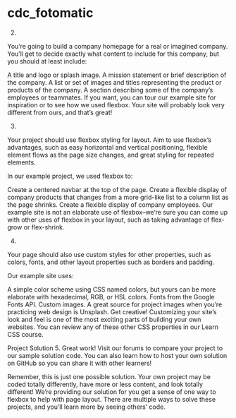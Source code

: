 # cdc_fotomatic

2.
You’re going to build a company homepage for a real or imagined company. You’ll get to decide exactly what content to include for this company, but you should at least include:

A title and logo or splash image.
A mission statement or brief description of the company.
A list or set of images and titles representing the product or products of the company.
A section describing some of the company’s employees or teammates.
If you want, you can tour our example site for inspiration or to see how we used flexbox. Your site will probably look very different from ours, and that’s great!

3.
Your project should use flexbox styling for layout. Aim to use flexbox’s advantages, such as easy horizontal and vertical positioning, flexible element flows as the page size changes, and great styling for repeated elements.

In our example project, we used flexbox to:

Create a centered navbar at the top of the page.
Create a flexible display of company products that changes from a more grid-like list to a column list as the page shrinks.
Create a flexible display of company employees.
Our example site is not an elaborate use of flexbox–we’re sure you can come up with other uses of flexbox in your layout, such as taking advantage of flex-grow or flex-shrink.

4.
Your page should also use custom styles for other properties, such as colors, fonts, and other layout properties such as borders and padding.

Our example site uses:

A simple color scheme using CSS named colors, but yours can be more elaborate with hexadecimal, RGB, or HSL colors.
Fonts from the Google Fonts API.
Custom images. A great source for project images when you’re practicing web design is Unsplash.
Get creative! Customizing your site’s look and feel is one of the most exciting parts of building your own websites. You can review any of these other CSS properties in our Learn CSS course.

Project Solution
5.
Great work! Visit our forums to compare your project to our sample solution code. You can also learn how to host your own solution on GitHub so you can share it with other learners!

Remember, this is just one possible solution. Your own project may be coded totally differently, have more or less content, and look totally different! We’re providing our solution for you get a sense of one way to flexbox to help with page layout. There are multiple ways to solve these projects, and you’ll learn more by seeing others’ code.